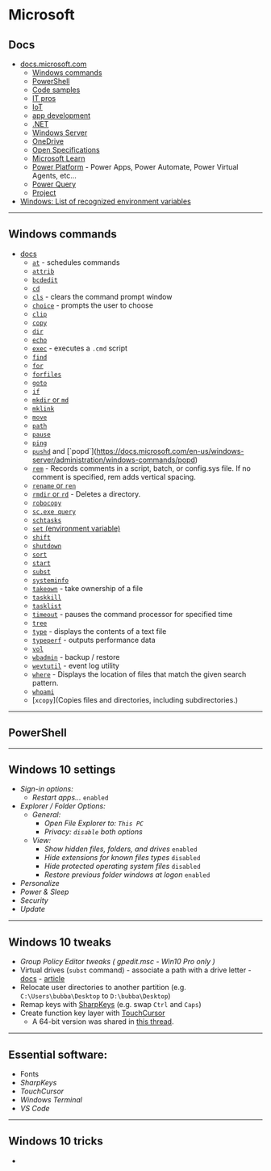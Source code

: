 # Microsoft

## Docs

- [docs.microsoft.com](https://docs.microsoft.com/en-us/)
  - [Windows commands](https://docs.microsoft.com/en-us/windows-server/administration/windows-commands/windows-commands)
  - [PowerShell](https://docs.microsoft.com/en-us/powershell/)
  - [Code samples](https://docs.microsoft.com/en-us/samples/browse/)
  - [IT pros](https://docs.microsoft.com/en-us/windows/windows-10/)
  - [IoT](https://docs.microsoft.com/en-us/windows/iot-core/)
  - [app development](https://docs.microsoft.com/en-us/windows/apps/)
  - [.NET](https://docs.microsoft.com/en-us/dotnet/)
  - [Windows Server](https://docs.microsoft.com/en-us/windows-server/)
  - [OneDrive](https://docs.microsoft.com/en-us/onedrive/)
  - [Open Specifications](https://docs.microsoft.com/en-us/openspecs)
  - [Microsoft Learn](https://docs.microsoft.com/en-us/learn/)
  - [Power Platform](https://docs.microsoft.com/en-us/power-platform/) - Power Apps, Power Automate, Power Virtual Agents, etc...
  - [Power Query](https://docs.microsoft.com/en-us/power-query/)
  - [Project](https://docs.microsoft.com/en-us/project/)
- [Windows: List of recognized environment variables](https://docs.microsoft.com/en-us/windows/deployment/usmt/usmt-recognized-environment-variables)

--------------------

## Windows commands

- [docs](https://docs.microsoft.com/en-us/windows-server/administration/windows-commands/windows-commands)
  - [`at`](https://docs.microsoft.com/en-us/windows-server/administration/windows-commands/at) - schedules commands
  - [`attrib`](https://docs.microsoft.com/en-us/windows-server/administration/windows-commands/attrib)
  - [`bcdedit`](https://docs.microsoft.com/en-us/windows-server/administration/windows-commands/bcdedit)
  - [`cd`](https://docs.microsoft.com/en-us/windows-server/administration/windows-commands/cd)
  - [`cls`](https://docs.microsoft.com/en-us/windows-server/administration/windows-commands/cls) - clears the command prompt window
  - [`choice`](https://docs.microsoft.com/en-us/windows-server/administration/windows-commands/choice) - prompts the user to choose
  - [`clip`](https://docs.microsoft.com/en-us/windows-server/administration/windows-commands/clip)
  - [`copy`](https://docs.microsoft.com/en-us/windows-server/administration/windows-commands/copy)
  - [`dir`](https://docs.microsoft.com/en-us/windows-server/administration/windows-commands/dir)
  - [`echo`](https://docs.microsoft.com/en-us/windows-server/administration/windows-commands/echo)
  - [`exec`](https://docs.microsoft.com/en-us/windows-server/administration/windows-commands/exec) - executes a `.cmd` script
  - [`find`](https://docs.microsoft.com/en-us/windows-server/administration/windows-commands/find)
  - [`for`](https://docs.microsoft.com/en-us/windows-server/administration/windows-commands/for)
  - [`forfiles`](https://docs.microsoft.com/en-us/windows-server/administration/windows-commands/forfiles)
  - [`goto`](https://docs.microsoft.com/en-us/windows-server/administration/windows-commands/goto)
  - [`if`](https://docs.microsoft.com/en-us/windows-server/administration/windows-commands/if)
  - [`mkdir` or `md`](https://docs.microsoft.com/en-us/windows-server/administration/windows-commands/mkdir)
  - [`mklink`](https://docs.microsoft.com/en-us/windows-server/administration/windows-commands/mklink)
  - [`move`](https://docs.microsoft.com/en-us/windows-server/administration/windows-commands/move)
  - [`path`](https://docs.microsoft.com/en-us/windows-server/administration/windows-commands/path)
  - [`pause`](https://docs.microsoft.com/en-us/windows-server/administration/windows-commands/pause)
  - [`ping`](https://docs.microsoft.com/en-us/windows-server/administration/windows-commands/ping)
  - [`pushd`](`https://docs.microsoft.com/en-us/windows-server/administration/windows-commands/pushd) and [`popd`](https://docs.microsoft.com/en-us/windows-server/administration/windows-commands/popd)
  - [`rem`](https://docs.microsoft.com/en-us/windows-server/administration/windows-commands/rem) - Records comments in a script, batch, or config.sys file. If no comment is specified, rem adds vertical spacing.
  - [`rename` or `ren`](https://docs.microsoft.com/en-us/windows-server/administration/windows-commands/rename)
  - [`rmdir` or `rd`](https://docs.microsoft.com/en-us/windows-server/administration/windows-commands/rmdir) - Deletes a directory.
  - [`robocopy`](https://docs.microsoft.com/en-us/windows-server/administration/windows-commands/robocopy)
  - [`sc.exe query`](https://docs.microsoft.com/en-us/windows-server/administration/windows-commands/sc-query)
  - [`schtasks`](https://docs.microsoft.com/en-us/windows-server/administration/windows-commands/schtasks)
  - [`set` (environment variable)](https://docs.microsoft.com/en-us/windows-server/administration/windows-commands/set_1)
  - [`shift`](https://docs.microsoft.com/en-us/windows-server/administration/windows-commands/shift)
  - [`shutdown`](https://docs.microsoft.com/en-us/windows-server/administration/windows-commands/shutdown)
  - [`sort`](https://docs.microsoft.com/en-us/windows-server/administration/windows-commands/sort)
  - [`start`](https://docs.microsoft.com/en-us/windows-server/administration/windows-commands/start)
  - [`subst`](https://docs.microsoft.com/en-us/windows-server/administration/windows-commands/subst)
  - [`systeminfo`](https://docs.microsoft.com/en-us/windows-server/administration/windows-commands/systeminfo)
  - [`takeown`](https://docs.microsoft.com/en-us/windows-server/administration/windows-commands/takeown) - take ownership of a file
  - [`taskkill`](https://docs.microsoft.com/en-us/windows-server/administration/windows-commands/taskkill)
  - [`tasklist`](https://docs.microsoft.com/en-us/windows-server/administration/windows-commands/tasklist)
  - [`timeout`](https://docs.microsoft.com/en-us/windows-server/administration/windows-commands/timeout) - pauses the command processor for specified time
  - [`tree`](https://docs.microsoft.com/en-us/windows-server/administration/windows-commands/tree)
  - [`type`](https://docs.microsoft.com/en-us/windows-server/administration/windows-commands/type) - displays the contents of a text file
  - [`typeperf`](https://docs.microsoft.com/en-us/windows-server/administration/windows-commands/typeperf) - outputs performance data
  - [`vol`](https://docs.microsoft.com/en-us/windows-server/administration/windows-commands/vol)
  - [`wbadmin`](https://docs.microsoft.com/en-us/windows-server/administration/windows-commands/wbadmin) - backup / restore
  - [`wevtutil`](https://docs.microsoft.com/en-us/windows-server/administration/windows-commands/wevtutil) - event log utility
  - [`where`](https://docs.microsoft.com/en-us/windows-server/administration/windows-commands/where) - Displays the location of files that match the given search pattern.
  - [`whoami`](https://docs.microsoft.com/en-us/windows-server/administration/windows-commands/whoami)
  - [`xcopy`](Copies files and directories, including subdirectories.)



--------------------

## PowerShell

--------------------

## Windows 10 settings

- *Sign-in options:*
  - *Restart apps...* `enabled`
- *Explorer / Folder Options:*
  - *General:*
    - *Open File Explorer to: `This PC`*
    - *Privacy: `disable` both options*
  - *View:*
    - *Show hidden files, folders, and drives* `enabled`
    - *Hide extensions for known files types* `disabled`
    - *Hide protected operating system files* `disabled`
    - *Restore previous folder windows at logon* `enabled`
- *Personalize*
- *Power & Sleep*
- *Security*
- *Update*

-----------

## Windows 10 tweaks

- *Group Policy Editor tweaks ( gpedit.msc - Win10 Pro only )*
- Virtual drives (`subst` command) - associate a path with a drive letter - [docs](https://docs.microsoft.com/en-us/windows-server/administration/windows-commands/subst) - [article](https://winaero.com/create-virtual-drive-from-a-folder-in-windows-10/)
- Relocate user directories to another partition (e.g. `C:\Users\bubba\Desktop` to `D:\bubba\Desktop`)
- Remap keys with [SharpKeys](https://www.randyrants.com/category/sharpkeys/) (e.g. swap `Ctrl` and `Caps`)
- Create function key layer with [TouchCursor](https://github.com/martin-stone/touchcursor)
  - A 64-bit version was shared in [this thread](https://github.com/martin-stone/touchcursor/issues/14).

--------------

## Essential software:

- Fonts
- *SharpKeys*
- *TouchCursor*
- *Windows Terminal*
- *VS Code*

--------------

## Windows 10 tricks

- 